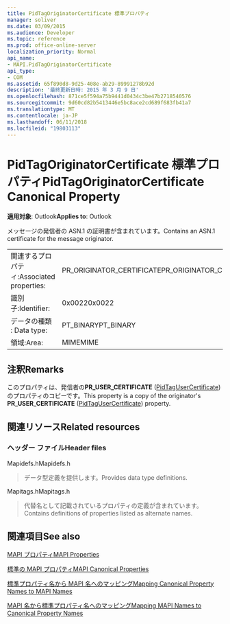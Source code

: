 ```yaml
---
title: PidTagOriginatorCertificate 標準プロパティ
manager: soliver
ms.date: 03/09/2015
ms.audience: Developer
ms.topic: reference
ms.prod: office-online-server
localization_priority: Normal
api_name:
- MAPI.PidTagOriginatorCertificate
api_type:
- COM
ms.assetid: 65f890d8-9d25-408e-ab29-89991278b92d
description: '最終更新日時: 2015 年 3 月 9 日'
ms.openlocfilehash: 871ce5f594a75b9441d0434c3be47b2718540576
ms.sourcegitcommit: 9d60cd82b5413446e5bc8ace2cd689f683fb41a7
ms.translationtype: MT
ms.contentlocale: ja-JP
ms.lasthandoff: 06/11/2018
ms.locfileid: "19803113"
---
```

# <a name="pidtagoriginatorcertificate-canonical-property"></a><span data-ttu-id="7908b-103">PidTagOriginatorCertificate 標準プロパティ</span><span class="sxs-lookup"><span data-stu-id="7908b-103">PidTagOriginatorCertificate Canonical Property</span></span>

  
  
<span data-ttu-id="7908b-104">**適用対象**: Outlook</span><span class="sxs-lookup"><span data-stu-id="7908b-104">**Applies to**: Outlook</span></span> 
  
<span data-ttu-id="7908b-105">メッセージの発信者の ASN.1 の証明書が含まれています。</span><span class="sxs-lookup"><span data-stu-id="7908b-105">Contains an ASN.1 certificate for the message originator.</span></span>
  
|||
|:-----|:-----|
|<span data-ttu-id="7908b-106">関連するプロパティ:</span><span class="sxs-lookup"><span data-stu-id="7908b-106">Associated properties:</span></span>  <br/> |<span data-ttu-id="7908b-107">PR_ORIGINATOR_CERTIFICATE</span><span class="sxs-lookup"><span data-stu-id="7908b-107">PR_ORIGINATOR_CERTIFICATE</span></span>  <br/> |
|<span data-ttu-id="7908b-108">識別子:</span><span class="sxs-lookup"><span data-stu-id="7908b-108">Identifier:</span></span>  <br/> |<span data-ttu-id="7908b-109">0x0022</span><span class="sxs-lookup"><span data-stu-id="7908b-109">0x0022</span></span>  <br/> |
|<span data-ttu-id="7908b-110">データの種類 : </span><span class="sxs-lookup"><span data-stu-id="7908b-110">Data type:</span></span>  <br/> |<span data-ttu-id="7908b-111">PT_BINARY</span><span class="sxs-lookup"><span data-stu-id="7908b-111">PT_BINARY</span></span>  <br/> |
|<span data-ttu-id="7908b-112">領域:</span><span class="sxs-lookup"><span data-stu-id="7908b-112">Area:</span></span>  <br/> |<span data-ttu-id="7908b-113">MIME</span><span class="sxs-lookup"><span data-stu-id="7908b-113">MIME</span></span>  <br/> |
   
## <a name="remarks"></a><span data-ttu-id="7908b-114">注釈</span><span class="sxs-lookup"><span data-stu-id="7908b-114">Remarks</span></span>

<span data-ttu-id="7908b-115">このプロパティは、発信者の**PR_USER_CERTIFICATE** ([PidTagUserCertificate](pidtagusercertificate-canonical-property.md)) のプロパティのコピーです。</span><span class="sxs-lookup"><span data-stu-id="7908b-115">This property is a copy of the originator's **PR_USER_CERTIFICATE** ([PidTagUserCertificate](pidtagusercertificate-canonical-property.md)) property.</span></span>
  
## <a name="related-resources"></a><span data-ttu-id="7908b-116">関連リソース</span><span class="sxs-lookup"><span data-stu-id="7908b-116">Related resources</span></span>

### <a name="header-files"></a><span data-ttu-id="7908b-117">ヘッダー ファイル</span><span class="sxs-lookup"><span data-stu-id="7908b-117">Header files</span></span>

<span data-ttu-id="7908b-118">Mapidefs.h</span><span class="sxs-lookup"><span data-stu-id="7908b-118">Mapidefs.h</span></span>
  
> <span data-ttu-id="7908b-119">データ型定義を提供します。</span><span class="sxs-lookup"><span data-stu-id="7908b-119">Provides data type definitions.</span></span>
    
<span data-ttu-id="7908b-120">Mapitags.h</span><span class="sxs-lookup"><span data-stu-id="7908b-120">Mapitags.h</span></span>
  
> <span data-ttu-id="7908b-121">代替名として記載されているプロパティの定義が含まれています。</span><span class="sxs-lookup"><span data-stu-id="7908b-121">Contains definitions of properties listed as alternate names.</span></span>
    
## <a name="see-also"></a><span data-ttu-id="7908b-122">関連項目</span><span class="sxs-lookup"><span data-stu-id="7908b-122">See also</span></span>



[<span data-ttu-id="7908b-123">MAPI プロパティ</span><span class="sxs-lookup"><span data-stu-id="7908b-123">MAPI Properties</span></span>](mapi-properties.md)
  
[<span data-ttu-id="7908b-124">標準の MAPI プロパティ</span><span class="sxs-lookup"><span data-stu-id="7908b-124">MAPI Canonical Properties</span></span>](mapi-canonical-properties.md)
  
[<span data-ttu-id="7908b-125">標準プロパティ名から MAPI 名へのマッピング</span><span class="sxs-lookup"><span data-stu-id="7908b-125">Mapping Canonical Property Names to MAPI Names</span></span>](mapping-canonical-property-names-to-mapi-names.md)
  
[<span data-ttu-id="7908b-126">MAPI 名から標準プロパティ名へのマッピング</span><span class="sxs-lookup"><span data-stu-id="7908b-126">Mapping MAPI Names to Canonical Property Names</span></span>](mapping-mapi-names-to-canonical-property-names.md)

